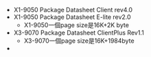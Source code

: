 - X1-9050 Package Datasheet Client rev4.0
- X1-9050 Package Datasheet E-lite rev2.0
	- X1-9050一個page size是16K+2K byte
- X3-9070 Package Datasheet ClientPlus Rev1.1
	- X3-9070一個page size是16K+1984byte
-